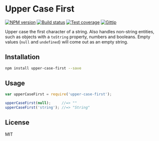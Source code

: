 # Upper Case First

[![NPM version][npm-image]][npm-url]
[![Build status][travis-image]][travis-url]
[![Test coverage][coveralls-image]][coveralls-url]
[![Gittip][gittip-image]][gittip-url]

Upper case the first character of a string. Also handles non-string entities, such as objects with a `toString` property, numbers and booleans. Empty values (`null` and `undefined`) will come out as an empty string.

## Installation

```sh
npm install upper-case-first --save
```

## Usage

```js
var upperCaseFirst = require('upper-case-first');

upperCaseFirst(null);     //=> ""
upperCaseFirst('string'); //=> "String"
```

## License

MIT

[npm-image]: https://img.shields.io/npm/v/upper-case-first.svg?style=flat
[npm-url]: https://npmjs.org/package/upper-case-first
[travis-image]: https://img.shields.io/travis/blakeembrey/upper-case-first.svg?style=flat
[travis-url]: https://travis-ci.org/blakeembrey/upper-case-first
[coveralls-image]: https://img.shields.io/coveralls/blakeembrey/upper-case-first.svg?style=flat
[coveralls-url]: https://coveralls.io/r/blakeembrey/upper-case-first?branch=master
[gittip-image]: https://img.shields.io/gittip/blakeembrey.svg?style=flat
[gittip-url]: https://www.gittip.com/blakeembrey
